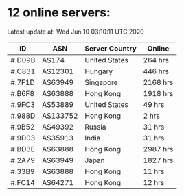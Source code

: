 # 12 online servers:

Latest update at: Wed Jun 10 03:10:11 UTC 2020

| ID | ASN | Server Country | Online |
| -- | --- | -------------- | ------ |
| #.D09B | AS174 | United States | 264 hrs |
| #.C831 | AS12301 | Hungary | 446 hrs |
| #.7F1D | AS63949 | Singapore | 2168 hrs |
| #.B6F8 | AS63888 | Hong Kong | 1918 hrs |
| #.9FC3 | AS53889 | United States | 49 hrs |
| #.988D | AS133752 | Hong Kong | 2 hrs |
| #.9B52 | AS49392 | Russia | 31 hrs |
| #.9D03 | AS35913 | India | 31 hrs |
| #.BD3E | AS63888 | Hong Kong | 2987 hrs |
| #.2A79 | AS63949 | Japan | 1827 hrs |
| #.33B9 | AS63888 | Hong Kong | 11 hrs |
| #.FC14 | AS64271 | Hong Kong | 12 hrs |

